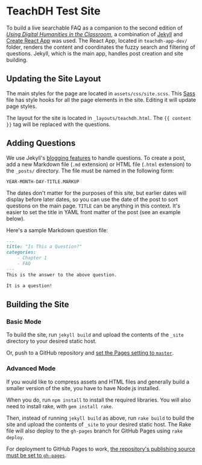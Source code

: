 # TeachDH Test Site

To build a live searchable FAQ as a companion to the second edition of [*Using Digital Humanities in the Classroom*](https://www.bloomsbury.com/uk/using-digital-humanities-in-the-classroom-9781350029750/), a combination of [Jekyll](https://github.com/jekyll/jekyll) and [Create React App](https://github.com/facebook/create-react-app) was used. The React App, located in `teachdh-app-dev/` folder, renders the content and coordinates the fuzzy search and filtering of questions. Jekyll, which is the main app, handles post creation and site building.

## Updating the Site Layout

The main styles for the page are located in `assets/css/site.scss`. This [Sass](https://sass-lang.com/) file has style hooks for all the page elements in the site. Editing it will update page styles.

The layout for the site is located in `_layouts/teachdh.html`. The `{{ content }}` tag will be replaced with the questions.

## Adding Questions

We use Jekyll's [blogging features](https://jekyllrb.com/docs/posts/) to handle questions. To create a post, add a new Markdown file (`.md` extension) or HTML file (`.html` extension) to the `_posts/` directory. The file must be named in the following form:

~~~
YEAR-MONTH-DAY-TITLE.MARKUP
~~~

The dates don't matter for the purposes of this site, but earlier dates will display before later dates, so you can use the date of the post to sort questions on the main page. `TITLE` can be anything in this context. It's easier to set the title in YAML front matter of the post (see an example below).

Here's a sample Markdown question file:

~~~markdown
---
title: "Is This a Question?"
categories:
	- Chapter 1
	- FAQ
---
This is the answer to the above question.

It is a question!
~~~

## Building the Site

### Basic Mode

To build the site, run `jekyll build` and upload the contents of the `_site` directory to your desired static host.

Or, push to a GitHub repository and [set the Pages setting to `master`](https://help.github.com/en/github/working-with-github-pages/configuring-a-publishing-source-for-your-github-pages-site#choosing-a-publishing-source).

### Advanced Mode

If you would like to compress assets and HTML files and generally build a smaller version of the site, you have to have Node.js installed.

When you do, run `npm install` to install the required libraries. You will also need to install rake, with `gem install rake`.

Then, instead of running `jekyll build` as above, run `rake build` to build the site and upload the contents of `_site` to your desired static host. The Rake file will also deploy to the `gh-pages` branch for GitHub Pages using `rake deploy`.

For deployment to GitHub Pages to work, [the repository's publishing source must be set to `gh-pages`](https://help.github.com/en/github/working-with-github-pages/configuring-a-publishing-source-for-your-github-pages-site#choosing-a-publishing-source).
